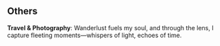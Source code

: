 ## Others

<strong>Travel & Photography</strong>: Wanderlust fuels my soul, and through the lens, I capture fleeting moments—whispers of light, echoes of time.

<html lang="en">
<head>
    <meta charset="UTF-8">
    <meta name="viewport" content="width=device-width, initial-scale=1.0">
    <title>Interactive Map with Image Gallery</title>
    <link rel="stylesheet" href="https://unpkg.com/leaflet/dist/leaflet.css" />
    <script src="https://unpkg.com/leaflet/dist/leaflet.js"></script>
    <script src="https://d3js.org/d3.v6.min.js"></script>
    <style>
        #map { width: 100%; height: 400px; position: relative; z-index: 1; }
        .popup-image {
            width: 30px;
            height: 30px;
            object-fit: cover;
            aspect-ratio: 1/1;
            border-radius: 5px;
            cursor: pointer;
            border: 2px solid white; /* White border */
        }
        .popup-text {
            font-size: 8px;
            font-weight: bold;
            color: black;
            text-shadow: -1px -1px 0 white, 1px -1px 0 white, -1px 1px 0 white, 1px 1px 0 white;
            text-align: center;
            padding: 1px 3px;
            border-radius: 3px;
            position: absolute;
            transform: translateY(-15px) translateX(-32px);
        }
        .popup-text-only {
            font-size: 8px;
            font-weight: bold;
            color: black;
            text-shadow: -1px -1px 0 white, 1px -1px 0 white, -1px 1px 0 white, 1px 1px 0 white;
            text-align: center;
            padding: 1px 3px;
            border-radius: 3px;
            position: absolute;
            transform: translateY(10px) translateX(30px);
        }
        .gallery-popup {
            display: none;
            position: fixed;
            top: 50%;
            left: 50%;
            transform: translate(-50%, -50%);
            background: rgba(0, 0, 0, 0.8);
            padding: 20px;
            border-radius: 10px;
            z-index: 10000;
            box-shadow: 0 4px 10px rgba(0, 0, 0, 0.5);
            text-align: center;
        }
        .gallery-popup img {
            max-width: 100%;
            object-fit: contain;
            border-radius: 10px;
        }
        .close-btn, .prev-btn, .next-btn {
            position: absolute;
            color: white;
            font-size: 20px;
            cursor: pointer;
        }
        .close-btn { top: 10px; right: 20px; }
        .prev-btn { top: 50%; left: 20px; transform: translateY(-50%); }
        .next-btn { top: 50%; right: 20px; transform: translateY(-50%); }
    </style>
</head>
<body>

<div id="map"></div>
<div class="gallery-popup" id="gallery-popup">
    <span class="close-btn" onclick="closeGallery()">×</span>
    <span class="prev-btn" onclick="prevImage()">❮</span>
    <img id="gallery-img" src="" alt="Gallery Image">
    <span class="next-btn" onclick="nextImage()">❯</span>
</div>

<script>
    var map = L.map('map').setView([35, 40], 3.4);

    L.tileLayer('https://{s}.tile.openstreetmap.org/{z}/{x}/{y}.png', {
        attribution: '&copy; OpenStreetMap contributors'
    }).addTo(map);

    // Mapping non-English names to English
    var countryNameMapping = {
        "États-Unis": "United States of America",
        "Deutschland": "Germany",
        "España": "Spain",
        "Brasil": "Brazil",
        "Россия": "Russia",
        "中国": "China",
        "日本": "Japan",
        "대한민국": "South Korea",
        "المملكة العربية السعودية": "Saudi Arabia",
        "Italia": "Italy",
        "भारत": "India",
        "الإمارات العربية المتحدة": "United Arab Emirates",
        "Türkiye": "Turkey",
        "México": "Mexico",
        "United Kingdom": "United Kingdom", // Already correct
        "France": "France" // Already correct
    };

    // List of visited countries
    var visitedList = {
        "United States of America": ["New York"],
        "France": ["Paris"],
        "China": ["Beijing"],
        "Sri Lanka": ["Colombo", "Mirissa", "Ella", "Kandy", "Galle"],
        "Australia": ["Sydney", "Melbourne"],
        "Mexico": ["Mexico City", "Guanajuato"],
        "Italy": ["Rome", "Venice", "Florence"],
        "Spain": ["Barcelona", "Madrid"],
        "Greece": ["Athens", "Santorini"],
        "Turkey": ["Istanbul"],
        "United Arab Emirates": ["Dubai"],
        "Oman": ["Muscat"],
        "Andorra": ["Andorra la Vella"],
        "Canada": ["Vancouver"],
        "Bahrain": ["Manama"],
        "Austria": ["Vienna"],
        "Hungary": ["Budapest"],
        "Slovakia": ["Bratislava"],
        "Morocco": ["Marrakesh", "Casablanca", "Tangier", "Merzouga", "Chefchaouen", "Fez"],
        "Egypt": ["Cairo", "Luxor", "Aswan"],
        "Saudi Arabia": ["Jeddah"],
        "Switzerland": ["Geneva", "Interlaken"],
        "Vatican City": ["Vatican City"],
        "Vietnam": ["Hanoi"],
        "United Kingdom": ["London"],
    };

    // Load real country borders from GeoJSON (Only draw visited countries)
    fetch("https://raw.githubusercontent.com/johan/world.geo.json/master/countries.geo.json")
        .then(response => response.json())
        .then(data => {
            L.geoJSON(data, {
                filter: function (feature) {
                    let countryName = feature.properties.name;
                    // Convert to English if needed
                    if (countryNameMapping[countryName]) {
                        countryName = countryNameMapping[countryName];
                    }
                    return visitedList.hasOwnProperty(countryName);
                },
                style: function (feature) {
                    return { color: "#008000", weight: 2, fillOpacity: 0.3 };  // Green for visited
                },
                onEachFeature: function (feature, layer) {
                    let countryName = feature.properties.name;
                    // Convert to English if needed
                    if (countryNameMapping[countryName]) {
                        countryName = countryNameMapping[countryName];
                    }
                    layer.bindTooltip(countryName, { permanent: false, direction: "auto" });
                }
            }).addTo(map);
        });

    var cities = [
        // Europe
        { name: "Paris", coords: [48.8566, 2.3522], zoomLevel: 3 },
        { name: "Istanbul", coords: [41.015137, 28.979530], zoomLevel: 2 },
        { name: "Vienna", coords: [48.1236, 16.2148], zoomLevel: 2 },
        { name: "Budapest", coords: [47.497913, 19.040236], zoomLevel: 2 },
        { name: "Bratislava", coords: [48.1486, 17.1077], zoomLevel: 5 },
        { name: "Barcelona", coords: [41.3874, 2.1686], zoomLevel: 2 },
        { name: "Madrid", coords: [40.4167, -3.7033], zoomLevel: 3 },
        { name: "Andorra", coords: [42.5063, 1.5218], zoomLevel: 5 },
        { name: "Athens", coords: [37.9838, 23.7275], zoomLevel: 5 },
        { name: "Santorini", coords: [36.3932, 25.4615], zoomLevel: 2 },
        { name: "London", coords: [51.5072, 0.1276], zoomLevel: 2 },
        // America
        { name: "San Francisco", coords: [37.7749, -122.4194], zoomLevel: 2 },
        { name: "Los Angeles", coords: [34.0522, -118.2436], zoomLevel: 2 },
        { name: "New York", coords: [40.7128, -74.0060], zoomLevel: 2 },
        { name: "Boston", coords: [42.3555, -71.0565], zoomLevel: 2 },
        { name: "Philadelphia", coords: [39.9526, -75.1652], zoomLevel: 2 },
        { name: "Mexico City", coords: [19.4326, -99.1332], zoomLevel: 3 },
        { name: "Guanajuato", coords: [21.0190, -101.2574], zoomLevel: 2 },
        { name: "Vancouver", coords: [49.2827, -123.1207], zoomLevel: 2 },
        // China
        { name: "Tibet", coords: [29.6472, 91.1174], zoomLevel: 2 },
        { name: "Sichuan", coords: [30.6509, 104.0757], zoomLevel: 2 },
        { name: "Beijing", coords: [39.9042, 116.4074], zoomLevel: 2 },
        { name: "Fujian", coords: [26.0998, 119.2966], zoomLevel: 2 },
        { name: "Tianjin", coords: [39.0851, 117.1994], zoomLevel: 2 },
        { name: "Hebei", coords: [38.0360, 114.4698], zoomLevel: 2 },
        { name: "Hunan", coords: [28.1142, 112.9833], zoomLevel: 2 },
        { name: "Guangdong", coords: [23.3417, 113.4244], zoomLevel: 2 },
        { name: "Gansu", coords: [36.0594, 103.8263], zoomLevel: 2 },
        { name: "Jilin", coords: [43.8378, 126.5494], zoomLevel: 2 },
        { name: "Liaoning", coords: [41.8357, 123.4291], zoomLevel: 2 },
        { name: "Qinghai", coords: [35.7452, 96.1345], zoomLevel: 2 },
        { name: "Shaanxi", coords: [35.1917, 108.8701], zoomLevel: 2 },
        { name: "Shandong", coords: [36.6683, 117.0204], zoomLevel: 2 },
        { name: "Shanxi", coords: [37.8722, 112.5627], zoomLevel: 2 },
        { name: "Yunnan", coords: [25.0453, 102.7097], zoomLevel: 2 },
        { name: "Shanghai", coords: [31.2304, 121.4737], zoomLevel: 2 },
        { name: "Hong Kong", coords: [22.3193, 114.1694], zoomLevel: 2 },
        // Asia
        { name: "Hanoi", coords: [21.0278, 105.8342], zoomLevel: 2 },
        { name: "Ella", coords: [6.8667, 81.0466], zoomLevel: 3 },
        { name: "Sigiriya", coords: [7.9570, 80.7603], zoomLevel: 2 },
        { name: "Colombo", coords: [6.9271, 79.8612], zoomLevel: 2 },
        { name: "Muscat", coords: [23.5880, 58.3829], zoomLevel: 2 },
        { name: "Jeddah", coords: [21.5292, 39.1611], zoomLevel: 2 },
        // Africa
        { name: "Cairo", coords: [30.0444, 31.2357], zoomLevel: 3 },
        { name: "Aswan", coords: [24.0889, 32.8998], zoomLevel: 2 },
        { name: "Luxor", coords: [25.6872, 32.6396], zoomLevel: 3 },
        { name: "Merzouga", coords: [31.0802, -4.0134], zoomLevel: 2 },
        { name: "Marrakesh", coords: [31.6225, -7.9898], zoomLevel: 5 },
        { name: "Tangier", coords: [35.7595, -5.8340], zoomLevel: 3 },
        { name: "Fez", coords: [34.0181, -5.0078], zoomLevel: 5 },
        { name: "Chefchaouen", coords: [35.1688, -5.2684], zoomLevel: 5 },
        { name: "Casablanca", coords: [33.5731, -7.5898], zoomLevel: 5 },
    ];

    var cityImages = {
        "Guanajuato": [
            "https://story-vl.s3.us-east-1.amazonaws.com/map/guanajuato1.JPG",
            "https://story-vl.s3.us-east-1.amazonaws.com/map/guanajuato0.JPG",
        ],
        "Mexico City": [
            "https://story-vl.s3.us-east-1.amazonaws.com/map/mexico0.JPG",
            "https://story-vl.s3.us-east-1.amazonaws.com/map/mexico1.JPG",
        ],
        "Paris": [
            "https://story-vl.s3.us-east-1.amazonaws.com/map/paris0.jpg",
            "https://story-vl.s3.us-east-1.amazonaws.com/map/paris1.JPG",
            "https://story-vl.s3.us-east-1.amazonaws.com/map/paris2.JPG"
        ],
        "Istanbul": [
            "https://story-vl.s3.us-east-1.amazonaws.com/map/istanbul0.JPG",
            "https://story-vl.s3.us-east-1.amazonaws.com/map/istanbul1.JPG",
            "https://story-vl.s3.us-east-1.amazonaws.com/map/istanbul2.JPG",
            "https://story-vl.s3.us-east-1.amazonaws.com/map/istanbul3.JPG",
            "https://story-vl.s3.us-east-1.amazonaws.com/map/istanbul4.JPG",
        ],
        "Vienna": [
            "https://story-vl.s3.us-east-1.amazonaws.com/map/vienna0.JPG",
        ],
        "Budapest": [
            "https://story-vl.s3.us-east-1.amazonaws.com/map/budapest0.JPG",
            "https://story-vl.s3.us-east-1.amazonaws.com/map/budapest1.jpg"
        ],
        "Barcelona": [
            "https://story-vl.s3.us-east-1.amazonaws.com/map/barcelona0.JPG",
            "https://story-vl.s3.us-east-1.amazonaws.com/map/barcelona1.JPG",
            "https://story-vl.s3.us-east-1.amazonaws.com/map/barcelona2.JPG",
            "https://story-vl.s3.us-east-1.amazonaws.com/map/barcelona3.JPG",
            "https://story-vl.s3.us-east-1.amazonaws.com/map/barcelona4.JPG",
        ],
        "Madrid": [
            "https://story-vl.s3.us-east-1.amazonaws.com/map/madrid0.JPG",
        ],
        "Muscat": [
            "https://story-vl.s3.us-east-1.amazonaws.com/map/muscat0.JPG",
        ],
        "Andorra": [
            "https://story-vl.s3.us-east-1.amazonaws.com/map/andorra0.JPG",
        ],
        "Athens": [
            "https://story-vl.s3.us-east-1.amazonaws.com/map/athens0.JPG",
            "https://story-vl.s3.us-east-1.amazonaws.com/map/athens1.JPG",
        ],
        "Santorini": [
            "https://story-vl.s3.us-east-1.amazonaws.com/map/santorini0.JPG",
            "https://story-vl.s3.us-east-1.amazonaws.com/map/santorini1.JPG",
        ],
        "Vancouver": [
           "https://story-vl.s3.us-east-1.amazonaws.com/map/vancouver0.JPG",
           "https://story-vl.s3.us-east-1.amazonaws.com/map/vancouver1.JPG",
           "https://story-vl.s3.us-east-1.amazonaws.com/map/vancouver2.JPG",
        ],
        "Tibet": [
            "https://story-vl.s3.us-east-1.amazonaws.com/map/tibet1.JPG",
            "https://story-vl.s3.us-east-1.amazonaws.com/map/tibet0.JPG",
        ],
        "Sichuan": [
            "https://story-vl.s3.us-east-1.amazonaws.com/map/sichuan0.JPG",
            "https://story-vl.s3.us-east-1.amazonaws.com/map/sichuan1.JPG",
        ],
        "Hanoi": [
            "https://story-vl.s3.us-east-1.amazonaws.com/map/hanoi1.JPG",
            "https://story-vl.s3.us-east-1.amazonaws.com/map/hanoi2.JPG",
            "https://story-vl.s3.us-east-1.amazonaws.com/map/hanoi3.JPG",
        ],
        "Merzouga": [
            "https://story-vl.s3.us-east-1.amazonaws.com/map/merzouga0.JPG",
        ],
        "Marrakesh": [
            "https://story-vl.s3.us-east-1.amazonaws.com/map/marrakesh0.jpg",
        ],
        "Tangier": [
            "https://story-vl.s3.us-east-1.amazonaws.com/map/tangier0.JPG",
            "https://story-vl.s3.us-east-1.amazonaws.com/map/tangier1.JPG",
        ],
        "Fez": [
            "https://story-vl.s3.us-east-1.amazonaws.com/map/fes0.JPG",
        ],
        "Chefchaouen": [
            "https://story-vl.s3.us-east-1.amazonaws.com/map/chefchaouen0.JPG",
            "https://story-vl.s3.us-east-1.amazonaws.com/map/chefchaouen1.JPG",
        ],
        "Colombo": [
            "https://story-vl.s3.us-east-1.amazonaws.com/map/colombo1.jpg",
            "https://story-vl.s3.us-east-1.amazonaws.com/map/colombo0.JPG",
        ],
        "Ella": [
            "https://story-vl.s3.us-east-1.amazonaws.com/map/ella0.jpg"
        ],
        "San Francisco": [
             "https://story-vl.s3.us-east-1.amazonaws.com/map/sf0.JPG"
        ],
        "London": [
             "https://story-vl.s3.us-east-1.amazonaws.com/map/london1.JPG",
             "https://story-vl.s3.us-east-1.amazonaws.com/map/london0.JPG",
        ],
    };

    var currentCity = "";
    var currentImageIndex = 0;

    function openGallery(city) {
        if (cityImages[city]) {
            currentCity = city;
            currentImageIndex = 0;
            document.getElementById("gallery-img").src = cityImages[city][currentImageIndex];
            document.getElementById("gallery-popup").style.display = "block";
        }
    }

    function closeGallery() {
        document.getElementById("gallery-popup").style.display = "none";
    }

    function nextImage() {
        if (currentCity && cityImages[currentCity]) {
            currentImageIndex = (currentImageIndex + 1) % cityImages[currentCity].length;
            document.getElementById("gallery-img").src = cityImages[currentCity][currentImageIndex];
        }
    }

    function prevImage() {
        if (currentCity && cityImages[currentCity]) {
            currentImageIndex = (currentImageIndex - 1 + cityImages[currentCity].length) % cityImages[currentCity].length;
            document.getElementById("gallery-img").src = cityImages[currentCity][currentImageIndex];
        }
    }

    var markers = [];

    function updateCityMarkers() {
        markers.forEach(marker => map.removeLayer(marker)); // Remove old markers
        markers = [];

        var currentZoom = map.getZoom();

        cities.forEach(city => {
            if (currentZoom >= city.zoomLevel){
                if (cityImages.hasOwnProperty(city.name) && cityImages[city.name].length > 0) {
                    var icon = L.divIcon({
                        className: "custom-icon",
                        html: `<div class='custom-popup'>
                                  <img class='popup-image' src='${cityImages[city.name][0]}' data-city='${city.name}' />
                                  <span class='popup-text'>${city.name}</span>
                               </div>`,
                        iconSize: [100, 100],
                        iconAnchor: [50, 20]
                    });
                }
                else{
                    var icon = L.divIcon({
                        className: "custom-icon",
                        html: `<div class='custom-popup'>
                                  <span class='popup-text-only'>${city.name}</span>
                               </div>`,
                        iconSize: [100, 100],
                        iconAnchor: [50, 20]
                    });
                }
                var marker = L.marker(city.coords, {icon: icon}).addTo(map);
                markers.push(marker);
            }
        });
    }

    map.on("zoomend", updateCityMarkers);
    updateCityMarkers();

    document.body.addEventListener("click", function (event) {
        if (event.target.classList.contains("popup-image")) {
            var city = event.target.getAttribute("data-city");
            openGallery(city);
        }
    });

</script>

</body>
</html>

